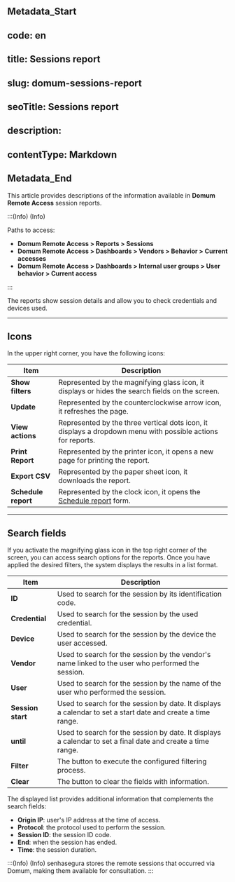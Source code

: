 ## Metadata_Start 
## code: en
## title: Sessions report 
## slug: domum-sessions-report 
## seoTitle: Sessions report 
## description:  
## contentType: Markdown 
## Metadata_End
This article provides descriptions of the information available in **Domum Remote Access** session reports. 

:::(Info) (Info)

Paths to access:

* **Domum Remote Access > Reports > Sessions**
* **Domum Remote Access > Dashboards > Vendors > Behavior > Current accesses**
* **Domum Remote Access > Dashboards > Internal user groups > User behavior > Current access**

:::

The reports show session details and allow you to check credentials and devices used.

* * *
## Icons
In the upper right corner, you have the following icons:


| Item | Description |
| --- | --- |
| **Show filters** | Represented by the magnifying glass icon, it displays or hides the search fields on the screen. |
| **Update** | Represented by the counterclockwise arrow icon, it refreshes the page.|
| **View actions** | Represented by the three vertical dots icon, it displays a dropdown menu with possible actions for reports. |
| **Print Report** | Represented by the printer icon, it opens a new page for printing the report.|
| **Export CSV** | Represented by the paper sheet icon, it downloads the report. |
| **Schedule report** | Represented by the clock icon, it opens the [Schedule report](/v3-32/docs/general-information-how-to-issue-download-and-schedule-device-reports) form. |

* * *
## Search fields
If you activate the magnifying glass icon in the top right corner of the screen, you can access search options for the reports. Once you have applied the desired filters, the system displays the results in a list format.

| Item | Description |
| --- | --- |
| **ID** | Used to search for the session by its identification code.|
| **Credential** | Used to search for the session by the used credential.|
|**Device** | Used to search for the session by the device the user accessed. |
| **Vendor** | Used to search for the session by the vendor's name linked to the user who performed the session. |
| **User** | Used to search for the session by the name of the user who performed the session.|
|**Session start** |Used to search for the session by date. It displays a calendar to set a start date and create a time range.|
| **until** | Used to search for the session by date. It displays a calendar to set a final date and create a time range. |
| **Filter** | The button to execute the configured filtering process.|
| **Clear** | The button to clear the fields with information. |

The displayed list provides additional information that complements the search fields:

* **Origin IP**:  user's IP address at the time of access.
* **Protocol**:  the protocol used to perform the session.
* **Session ID**:  the session ID code.
* **End**:  when the session has ended.
* **Time**:  the session duration.

:::(Info) (Info)
senhasegura stores the remote sessions that occurred via Domum, making them available for consultation.
:::


